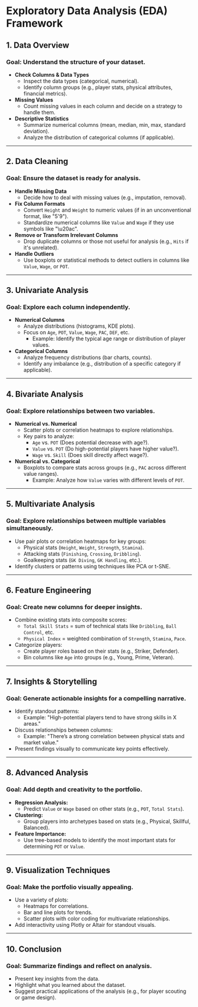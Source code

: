 # Exploratory Data Analysis (EDA) Framework

## **1. Data Overview**
### **Goal:** Understand the structure of your dataset.
- **Check Columns & Data Types**
  - Inspect the data types (categorical, numerical).
  - Identify column groups (e.g., player stats, physical attributes, financial metrics).
- **Missing Values**
  - Count missing values in each column and decide on a strategy to handle them.
- **Descriptive Statistics**
  - Summarize numerical columns (mean, median, min, max, standard deviation).
  - Analyze the distribution of categorical columns (if applicable).

---

## **2. Data Cleaning**
### **Goal:** Ensure the dataset is ready for analysis.
- **Handle Missing Data**
  - Decide how to deal with missing values (e.g., imputation, removal).
- **Fix Column Formats**
  - Convert `Height` and `Weight` to numeric values (if in an unconventional format, like "5'9").
  - Standardize numerical columns like `Value` and `Wage` if they use symbols like "\u20ac".
- **Remove or Transform Irrelevant Columns**
  - Drop duplicate columns or those not useful for analysis (e.g., `Hits` if it's unrelated).
- **Handle Outliers**
  - Use boxplots or statistical methods to detect outliers in columns like `Value`, `Wage`, or `POT`.

---

## **3. Univariate Analysis**
### **Goal:** Explore each column independently.
- **Numerical Columns**
  - Analyze distributions (histograms, KDE plots).
  - Focus on `Age`, `POT`, `Value`, `Wage`, `PAC`, `DEF`, etc.
    - Example: Identify the typical age range or distribution of player values.
- **Categorical Columns**
  - Analyze frequency distributions (bar charts, counts).
  - Identify any imbalance (e.g., distribution of a specific category if applicable).

---

## **4. Bivariate Analysis**
### **Goal:** Explore relationships between two variables.
- **Numerical vs. Numerical**
  - Scatter plots or correlation heatmaps to explore relationships.
  - Key pairs to analyze:
    - `Age` vs. `POT` (Does potential decrease with age?).
    - `Value` vs. `POT` (Do high-potential players have higher value?).
    - `Wage` vs. `Skill` (Does skill directly affect wage?).
- **Numerical vs. Categorical**
  - Boxplots to compare stats across groups (e.g., `PAC` across different value ranges).
    - Example: Analyze how `Value` varies with different levels of `POT`.

---

## **5. Multivariate Analysis**
### **Goal:** Explore relationships between multiple variables simultaneously.
- Use pair plots or correlation heatmaps for key groups:
  - Physical stats (`Height`, `Weight`, `Strength`, `Stamina`).
  - Attacking stats (`Finishing`, `Crossing`, `Dribbling`).
  - Goalkeeping stats (`GK Diving`, `GK Handling`, etc.).
- Identify clusters or patterns using techniques like PCA or t-SNE.

---

## **6. Feature Engineering**
### **Goal:** Create new columns for deeper insights.
- Combine existing stats into composite scores:
  - `Total Skill Stats` = sum of technical stats like `Dribbling`, `Ball Control`, etc.
  - `Physical Index` = weighted combination of `Strength`, `Stamina`, `Pace`.
- Categorize players:
  - Create player roles based on their stats (e.g., Striker, Defender).
  - Bin columns like `Age` into groups (e.g., Young, Prime, Veteran).

---

## **7. Insights & Storytelling**
### **Goal:** Generate actionable insights for a compelling narrative.
- Identify standout patterns:
  - Example: "High-potential players tend to have strong skills in X areas."
- Discuss relationships between columns:
  - Example: "There’s a strong correlation between physical stats and market value."
- Present findings visually to communicate key points effectively.

---

## **8. Advanced Analysis**
### **Goal:** Add depth and creativity to the portfolio.
- **Regression Analysis:**
  - Predict `Value` or `Wage` based on other stats (e.g., `POT`, `Total Stats`).
- **Clustering:**
  - Group players into archetypes based on stats (e.g., Physical, Skillful, Balanced).
- **Feature Importance:**
  - Use tree-based models to identify the most important stats for determining `POT` or `Value`.

---

## **9. Visualization Techniques**
### **Goal:** Make the portfolio visually appealing.
- Use a variety of plots:
  - Heatmaps for correlations.
  - Bar and line plots for trends.
  - Scatter plots with color coding for multivariate relationships.
- Add interactivity using Plotly or Altair for standout visuals.

---

## **10. Conclusion**
### **Goal:** Summarize findings and reflect on analysis.
- Present key insights from the data.
- Highlight what you learned about the dataset.
- Suggest practical applications of the analysis (e.g., for player scouting or game design).

